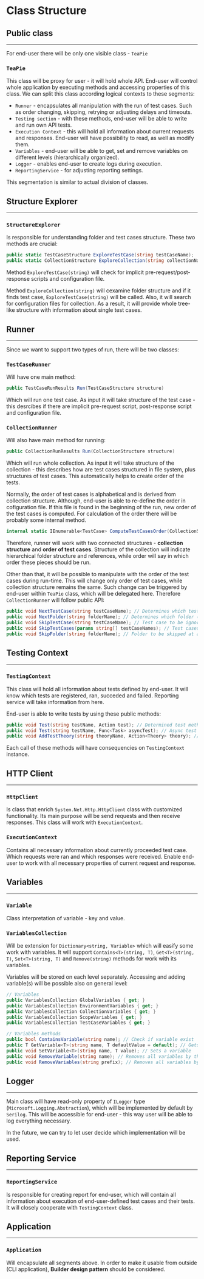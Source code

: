 # Class Structure

## Public class
------------------
For end-user there will be only one visible class - `TeaPie`

### `TeaPie`
This class will be proxy for user - it will hold whole API. End-user will control whole application by executing methods and accessing properties of this class. We can split this class according logical contexts to these segments:
- `Runner` - encapsulates all manipulation with the run of test cases. Such as order changing, skipping, retrying or adjusting delays and timeouts.
- `Testing section` - with these methods, end-user will be able to write and run own API tests.
- `Execution Context` - this will hold all information about current requests and responses. End-user will have possibility to read, as well as modify them.
- `Variables` - end-user will be able to get, set and remove variables on different levels (hierarchically organized).
- `Logger` - enables end-user to create logs during execution.
- `ReportingService` - for adjusting reporting settings.

This segmentation is similar to actual division of classes.

## Structure Explorer
------------------
### `StructureExplorer`
Is responsible for understanding folder and test cases structure. These two methods are crucial:
```csharp
public static TestCaseStructure ExploreTestCase(string testCaseName);
public static CollectionStructure ExploreCollection(string collectionName);
```
Method `ExploreTestCase(string)` will check for implicit pre-request/post-response scripts and configuration file.

Method `ExploreCollection(string)` will cexamine folder structure and if it finds test case, `ExploreTestCase(string)` will be called. Also, it will search for configuration files for collection. As a result, it will provide whole tree-like structure with information about single test cases.

## Runner
------------------
Since we want to support two types of run, there will be two classes:

### `TestCaseRunner`

Will have one main method:
```csharp
public TestCaseRunResults Run(TestCaseStructure structure)
```

Which will run one test case. As input it will take structure of the test case - this desrcibes if there are implicit pre-request script, post-response script and configuration file.

### `CollectionRunner`

Will also have main method for running:

```csharp
public CollectionRunResults Run(CollectionStructure structure)
```

Which will run whole collection. As input it will take structure of the collection - this describes how are test cases structured in file system, plus structures of test cases. This automatically helps to create order of the tests.

Normally, the order of test cases is alphabetical and is derived from collection structure. Although, end-user is able to re-define the order in cofiguration file. If this file is found in the beginning of the run, new order of the test cases is computed. For calculation of the order there will be probably some internal method.
```csharp
internal static IEnumerable<TestCase> ComputeTestCasesOrder(CollectionStructure structure);
```

Therefore, runner will work with two connected structures - **collection structure** and **order of test cases**. Structure of the collection will indicate hierarchical folder structure and references, while order will say in which order these pieces should be run.

Other than that, it will be possible to manipulate with the order of the test  cases during run-time. This will change only order of test cases, while collection structure remains the same. Such change can be triggered by end-user within `TeaPie` class, which will be delegated here. Therefore `CollectionRunner` will follow public API:
```csharp
public void NextTestCase(string testCaseName); // Determines which test case will run next
public void NextFolder(string folderName); // Determines which folder (containing test cases) will run next
public void SkipTestCase(string testCaseName); // Test case to be ignored/skipped
public void SkipTestCases(params string[] testCaseNames); // Test cases to be ignored/skipped
public void SkipFolder(string folderName); // Folder to be skipped at all
```

## Testing Context
------------------
### `TestingContext`
This class will hold all information about tests defined by end-user. It will know which tests are registered, ran, succeded and failed. Reporting service will take information from here.

End-user is able to write tests by using these public methods:
```csharp
public void Test(string testName, Action test); // Determined test method
public void Test(string testName, Func<Task> asyncTest); // Async test method
public void AddTestTheory(string theoryName, Action<Theory> theory); // Adds a test theory
```

Each call of these methods will have consequencies on `TestingContext` instance.

## HTTP Client
------------------
### `HttpClient`
Is class that enrich `System.Net.Http.HttpClient` class with customized functionality. Its main purpose will be send requests and then receive responses. This class will work with `ExecutionContext`.

### `ExecutionContext`
Contains all necessary information about currently proceeded test case. Which requests were ran and which responses were received. Enable end-user to work with all necessary properties of current request and response.

## Variables
------------------
### `Variable`
Class interpretation of variable - key and value.

### `VariablesCollection`
Will be extension for `Dictionary<string, Variable>` which will easify some work with variables. It will support `Contains<T>(string, T)`, `Get<T>(string, T)`, `Set<T>(string, T)` and `Remove(string)` methods for work with its variables.

Variables will be stored on each level separately. Accessing and adding variable(s) will be possible also on general level:
```csharp
// Variables
public VariablesCollection GlobalVariables { get; }
public VariablesCollection EnvironmentVariables { get; }
public VariablesCollection CollectionVariables { get; }
public VariablesCollection ScopeVariables { get; }
public VariablesCollection TestCaseVariables { get; }

// Variables methods
public bool ContainsVariable(string name); // Check if variable exist
public T GetVariable<T>(string name, T defaultValue = default); // Gets a variable, if not found, return default value
public void SetVariable<T>(string name, T value); // Sets a variable
public void RemoveVariable(string name); // Removes all variables by their prefix
public void RemoveVariables(string prefix); // Removes all variables by their prefix
```

## Logger
------------------
Main class will have read-only property of `ILogger` type (`Microsoft.Logging.Abstraction`), which will be implemented by default by `Serilog`. This will be accessible for end-user - this way user will be able to log everything necessary. 

In the future, we can try to let user decide which implementation will be used.

## Reporting Service
------------------
### `ReportingService`
Is responsible for creating report for end-user, which will contain all information about execution of end-user-defined test cases and their tests. It will closely cooperate with `TestingContext` class.

## Application
------------------
### `Application`
Will encapsulate all segments above. In order to make it usable from outside (CLI application), **Builder design pattern** should be considered.

